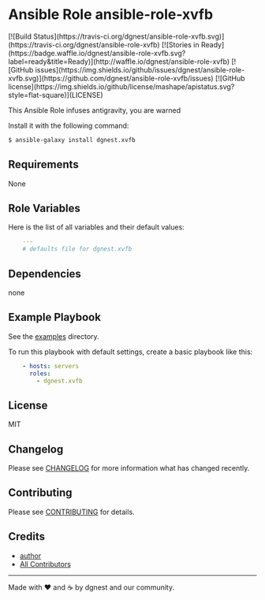 # Ansible Role ansible-role-xvfb

<span class="badges" align="center">
[![Build Status](https://travis-ci.org/dgnest/ansible-role-xvfb.svg)](https://travis-ci.org/dgnest/ansible-role-xvfb)
[![Stories in Ready](https://badge.waffle.io/dgnest/ansible-role-xvfb.svg?label=ready&title=Ready)](http://waffle.io/dgnest/ansible-role-xvfb)
[![GitHub issues](https://img.shields.io/github/issues/dgnest/ansible-role-xvfb.svg)](https://github.com/dgnest/ansible-role-xvfb/issues)
[![GitHub license](https://img.shields.io/github/license/mashape/apistatus.svg?style=flat-square)](LICENSE)
</span>


This Ansible Role infuses antigravity, you are warned

Install it with the following command:

```bash
$ ansible-galaxy install dgnest.xvfb

```
Requirements
------------

None



## Role Variables

Here is the list of all variables and their default values:

```yaml
    ---
    # defaults file for dgnest.xvfb
```


## Dependencies

none

## Example Playbook

See the [examples](./examples/) directory.

To run this playbook with default settings, create a basic playbook like this:

```yaml
    - hosts: servers
      roles:
        - dgnest.xvfb
```


## License

MIT

## Changelog

Please see [CHANGELOG](CHANGELOG.md) for more information what has changed recently.

## Contributing

Please see [CONTRIBUTING](CONTRIBUTING.md) for details.

## Credits

- [author][link-author]
- [All Contributors][link-contributors]


---

Made with ♥️ and ☕️ by dgnest and our community.

<!-- Other -->

[link-author]: https://github.com/luismayta
[link-contributors]: contributors